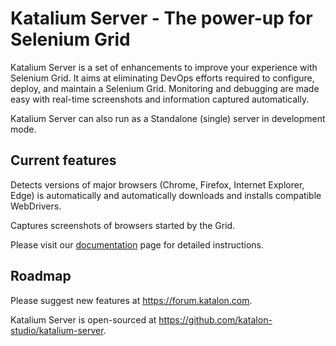 # Katalium Server - The power-up for Selenium Grid

Katalium Server is a set of enhancements to improve your experience with Selenium Grid. It aims at eliminating DevOps efforts required to configure, deploy, and maintain a Selenium Grid. Monitoring and debugging are made easy with real-time screenshots and information captured automatically.

Katalium Server can also run as a Standalone (single) server in development mode.

## Current features
Detects versions of major browsers (Chrome, Firefox, Internet Explorer, Edge) is automatically and automatically downloads and installs compatible WebDrivers.

Captures screenshots of browsers started by the Grid.

Please visit our [documentation](https://docs.katalon.com/katalium-server/docs/katalium-overview.html) page for detailed instructions.

## Roadmap

Please suggest new features at https://forum.katalon.com.

Katalium Server is open-sourced at https://github.com/katalon-studio/katalium-server.
